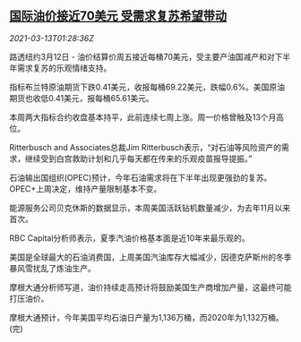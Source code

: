 <!--1615600599000-->
[国际油价接近70美元 受需求复苏希望带动](https://cn.reuters.com/article/global-oil-demand-recovery-0313-idCNKBS2B5012)
------

<div><i>2021-03-13T01:28:36Z</i></div><p>路透纽约3月12日 - 油价结算价周五接近每桶70美元，受主要产油国减产和对下半年需求复苏的乐观情绪支持。</p><p>指标布兰特原油期货下跌0.41美元，收报每桶69.22美元，跌幅0.6%。美国原油期货也收低0.41美元，报每桶65.61美元。</p><p>本周两大指标合约收盘基本持平，此前连续七周上涨。周一价格曾触及13个月高位。</p><p>Ritterbusch and Associates总裁Jim Ritterbusch表示，“对石油等风险资产的需求，继续受到白宫救助计划和几乎每天都在传来的乐观疫苗报导提振。”</p><p>石油输出国组织(OPEC)预计，今年石油需求将在下半年出现更强劲的复苏。OPEC+上周决定，维持产量限制基本不变。</p><p>能源服务公司贝克休斯的数据显示，本周美国活跃钻机数量减少，为去年11月以来首次。</p><p>RBC Capital分析师表示，夏季汽油价格基本面是近10年来最乐观的。</p><p>美国是全球最大的石油消费国，上周美国汽油库存大幅减少，因德克萨斯州的冬季暴风雪扰乱了炼油生产。</p><p>摩根大通分析师写道，油价持续走高预计将鼓励美国生产商增加产量，这最终可能打压油价。</p><p>摩根大通预计，今年美国平均石油日产量为1,136万桶，而2020年为1,132万桶。(完)</p>
